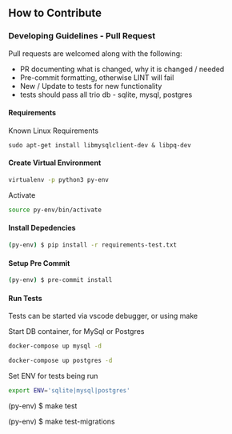 ## How to Contribute

### Developing Guidelines - Pull Request
Pull requests are welcomed along with the following:
- PR documenting what is changed, why it is changed / needed
- Pre-commit formatting, otherwise LINT will fail
- New / Update to tests for new functionality
- tests should pass all trio db - sqlite, mysql, postgres


#### Requirements
Known Linux Requirements
```
sudo apt-get install libmysqlclient-dev & libpq-dev
```

#### Create Virtual Environment

```bash
virtualenv -p python3 py-env
```

Activate
```bash
source py-env/bin/activate
```

#### Install Depedencies

```bash
(py-env) $ pip install -r requirements-test.txt
```

#### Setup Pre Commit
```bash
(py-env) $ pre-commit install
```

#### Run Tests
Tests can be started via vscode debugger, or using make

Start DB container, for MySql or Postgres
```bash
docker-compose up mysql -d
```

```bash
docker-compose up postgres -d
```

Set ENV for tests being run
```bash
export ENV='sqlite|mysql|postgres'
```

(py-env) $ make test

(py-env) $ make test-migrations
